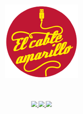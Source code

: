 <div align="center">
  <img align="center" src="logo-el-cable-amarillo.png"/>
  
  <br /><br />
  
  <a target="_blank" href="https://www.programoergosum.es/colabora">
    <img src="https://badgen.net/badge/collaborators/♥/orange">
  </a>
  <a target="_blank" href="https://www.paypal.me/programoergosum">
    <img src="https://badgen.net/badge/donations/paypal%20me/orange">
  </a>
  <a target="_blank" href="https://github.com/ProgramoErgoSum/elcableamarillo.cc/blob/develop/LICENSE">
    <img src="https://badgen.net/badge/license/MIT/orange">
  </a>
</div>
